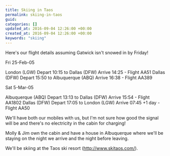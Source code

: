 ```yaml
---
title: Skiing in Taos
permalink: skiing-in-taos
guid:
categories: []
updated_at: 2016-09-04 12:26:00 +00:00
created_at: 2016-09-04 12:26:00 +00:00
keywords: "skiing"
---
```


Here's our flight details assuming Gatwick isn't snowed in by Friday!

Fri 25-Feb-05

London (LGW) Depart 10:15 to Dallas (DFW) Arrive 14:25 - Flight AA51
Dallas (DFW) Depart 15:50 to Albuquerque (ABQ) Arrive 16:38 - Flight
AA389

Sat 5-Mar-05

Albuquerque (ABQ) Depart 13:13 to Dallas (DFW) Arrive 15:54 - Flight
AA1802
Dallas (DFW) Depart 17:05 to London (LGW) Arrive 07:45 +1 day - Flight
AA50

We'll have both our mobiles with us, but I'm not sure how good the signal will be and there's no electricity in the cabin for charging!

Molly & Jim own the cabin and have a house in Albuquerque where we'll be
staying on the night we arrive and the night before leaving.

We'll be skiing at the Taos ski resort
(http://www.skitaos.com/).
